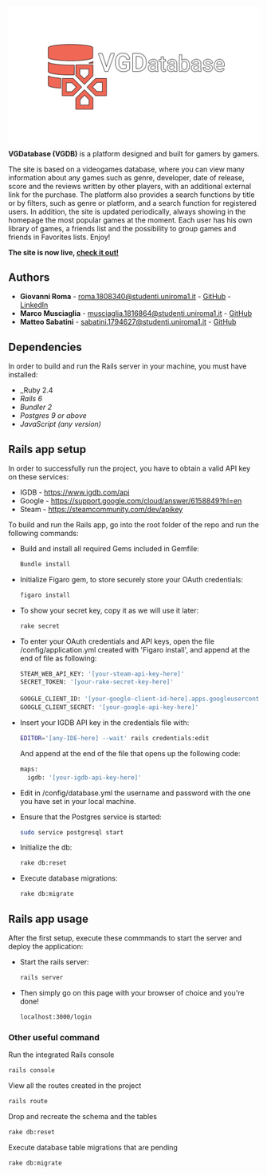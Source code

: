 ![logo/logo-normal.png](logo/logo-normal.png)
**VGDatabase (VGDB)** is a platform designed and built for gamers by gamers.

The site is based on a videogames database, where you can view many information about any games such as genre, developer, date of release, score and the reviews written by other players, with an additional external link for the purchase. The platform also provides a search functions by title or by filters, such as genre or platform, and a search function for registered users. In addition, the site is updated periodically, always showing in the homepage the most popular games at the moment. Each user has his own library of games, a friends list and the possibility to group games and friends in Favorites lists. Enjoy!

**The site is now live, [check it out!](https://vgdatabase.herokuapp.com/)**

## Authors

*   **Giovanni Roma** - roma.1808340@studenti.uniroma1.it - [GitHub](https://github.com/JoGist) - [LinkedIn](https://www.linkedin.com/in/giovanni-roma-a95a32127/)
*   **Marco Musciaglia** - musciaglia.1816864@studenti.uniroma1.it - [GitHub](https://github.com/loldlink)
*   **Matteo Sabatini** - sabatini.1794627@studenti.uniroma1.it - [GitHub](https://github.com/ZioSaba)


## Dependencies
In order to build and run the Rails server in your machine, you must have installed:
*   _Ruby 2.4
*   _Rails 6_
*   _Bundler 2_
*   _Postgres 9 or above_
*   _JavaScript (any version)_


## Rails app setup

In order to successfully run the project, you have to obtain a valid API key on these services:
* IGDB - https://www.igdb.com/api
* Google - https://support.google.com/cloud/answer/6158849?hl=en
* Steam - https://steamcommunity.com/dev/apikey



To build and run the Rails app, go into the root folder of the repo and run the following commands:

* Build and install all required Gems included in Gemfile:
  ```sh
  Bundle install
  ```
  
* Initialize Figaro gem, to store securely store your OAuth credentials: 
  ```sh
  figaro install
  ```
  
* To show your secret key, copy it as we will use it later:
  ```sh
  rake secret
  ```

* To enter your OAuth credentials and API keys, open the file /config/application.yml created with 'Figaro install', and append at the end of file as following:
  ```sh
  STEAM_WEB_API_KEY: '[your-steam-api-key-here]'
  SECRET_TOKEN: '[your-rake-secret-key-here]'

  GOOGLE_CLIENT_ID: '[your-google-client-id-here].apps.googleusercontent.com'
  GOOGLE_CLIENT_SECRET: '[your-google-api-key-here]'
  ```

* Insert your IGDB API key in the credentials file with:
  ```sh
  EDITOR='[any-IDE-here] --wait' rails credentials:edit
  ```
  And append at the end of the file that opens up the following code:
  ```sh
  maps:
    igdb: '[your-igdb-api-key-here]'
  ```

* Edit in /config/database.yml the username and password with the one you have set in your local machine.

* Ensure that the Postgres service is started:
  ```sh
  sudo service postgresql start
  ```
  
* Initialize the db:
  ```sh
  rake db:reset
  ```
 
* Execute database migrations:
  ```sh
  rake db:migrate
  ```
  
## Rails app usage

After the first setup, execute these commmands to start the server and deploy the application:

* Start the rails server:
  ```sh
  rails server
  ```
  
* Then simply go on this page with your browser of choice and you're done!
  ```sh
  localhost:3000/login
  ```

### Other useful command
Run the integrated Rails console
```sh
rails console
```

View all the routes created in the project
```sh
rails route
```

Drop and recreate the schema and the tables
```sh
rake db:reset
```

Execute database table migrations that are pending
```sh
rake db:migrate
```
